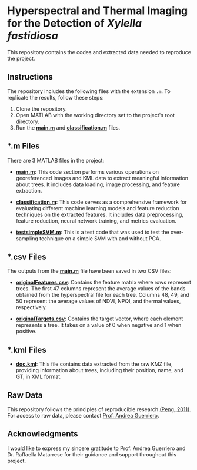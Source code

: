 # Hyperspectral and Thermal Imaging for the Detection of <i>Xylella fastidiosa</i>

This repository contains the codes and extracted data needed to reproduce the project.

## Instructions

The repository includes the following files with the extension `.m`. To replicate the results, follow these steps:

1. Clone the repository.
2. Open MATLAB with the working directory set to the project's root directory.
3. Run the [**main.m**](https://github.com/lopsandrea/xylella-ip/blob/main/main.m) and [**classification.m**](https://github.com/lopsandrea/xylella-ip/blob/main/classification.m) files.

## *.m Files

There are 3 MATLAB files in the project:

   - [**main.m**](https://github.com/lopsandrea/xylella-ip/blob/main/main.m): This code section performs various operations on georeferenced images and KML data to extract meaningful information about trees. It includes data loading, image processing, and feature extraction.

   - [**classification.m**](https://github.com/lopsandrea/xylella-ip/blob/main/classification.m): This code serves as a comprehensive framework for evaluating different machine learning models and feature reduction techniques on the extracted features. It includes data preprocessing, feature reduction, neural network training, and metrics evaluation.

   - [**testsimpleSVM.m**](https://github.com/lopsandrea/xylella-ip/blob/main/testsimpleSVM.m): This is a test code that was used to test the over-sampling technique on a simple SVM with and without PCA.

## *.csv Files

The outputs from the [**main.m**](https://github.com/lopsandrea/xylella-ip/blob/main/main.m) file have been saved in two CSV files:

- [**originalFeatures.csv**](https://github.com/lopsandrea/xylella-ip/blob/main/originalFeatures.csv): Contains the feature matrix where rows represent trees. The first 47 columns represent the average values of the bands obtained from the hyperspectral file for each tree. Columns 48, 49, and 50 represent the average values of NDVI, NPQI, and thermal values, respectively.

- [**originalTargets.csv**](https://github.com/lopsandrea/xylella-ip/blob/main/originalTargets.csv): Contains the target vector, where each element represents a tree. It takes on a value of 0 when negative and 1 when positive.

## *.kml Files

- [**doc.kml**](https://github.com/Quantalab/Xf-NPlants-2018/blob/master/codes/Analysis1.R): This file contains data extracted from the raw KMZ file, providing information about trees, including their position, name, and GT, in XML format.

## Raw Data

This repository follows the principles of reproducible research [(Peng, 2011)](http://science.sciencemag.org/content/334/6060/1226). For access to raw data, please contact [Prof. Andrea Guerriero](mailto:andrea.guerriero@poliba.it).

## Acknowledgments

I would like to express my sincere gratitude to Prof. Andrea Guerriero and Dr. Raffaella Matarrese for their guidance and support throughout this project.

